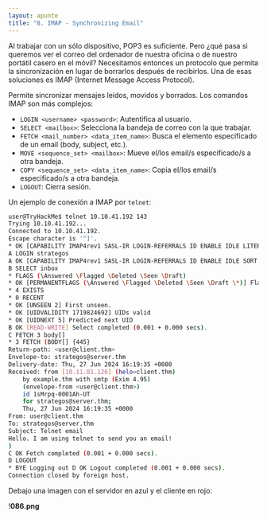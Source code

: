 ```yaml
---
layout: apunte
title: "8. IMAP - Synchronizing Email"
---
```


Al trabajar con un sólo dispositivo, POP3 es suficiente. Pero ¿qué pasa si queremos ver el correo del ordenador de nuestra oficina o de nuestro portátil casero en el móvil? Necesitamos entonces un protocolo que permita la sincronización en lugar de borrarlos después de recibirlos. Una de esas soluciones es IMAP (Internet Message Access Protocol).

Permite sincronizar mensajes leídos, movidos y borrados. Los comandos IMAP son más complejos:

- `LOGIN <username> <password>`: Autentifica al usuario.
- `SELECT <mailbox>`: Selecciona la bandeja de correo con la que trabajar.
- `FETCH <mail_number> <data_item_name>`: Busca  el elemento especificado de un email (body, subject, etc.).
- `MOVE <sequence_set> <mailbox>`: Mueve el/los email/s especificado/s a otra bandeja.
- `COPY <sequence_set> <data_item_name>`: Copia el/los email/s especificado/s a otra bandeja.
- `LOGOUT`: Cierra sesión.

Un ejemplo de conexión a IMAP por `telnet`:

```bash
user@TryHackMe$ telnet 10.10.41.192 143 
Trying 10.10.41.192... 
Connected to 10.10.41.192. 
Escape character is '^]'. 
* OK [CAPABILITY IMAP4rev1 SASL-IR LOGIN-REFERRALS ID ENABLE IDLE LITERAL+ STARTTLS AUTH=PLAIN] Dovecot (Ubuntu) ready. 
A LOGIN strategos 
A OK [CAPABILITY IMAP4rev1 SASL-IR LOGIN-REFERRALS ID ENABLE IDLE SORT SORT=DISPLAY THREAD=REFERENCES THREAD=REFS THREAD=ORDEREDSUBJECT MULTIAPPEND URL-PARTIAL CATENATE UNSELECT CHILDREN NAMESPACE UIDPLUS LIST-EXTENDED I18NLEVEL=1 CONDSTORE QRESYNC ESEARCH ESORT SEARCHRES WITHIN CONTEXT=SEARCH LIST-STATUS BINARY MOVE SNIPPET=FUZZY PREVIEW=FUZZY PREVIEW STATUS=SIZE SAVEDATE LITERAL+ NOTIFY SPECIAL-USE] Logged in 
B SELECT inbox 
* FLAGS (\Answered \Flagged \Deleted \Seen \Draft) 
* OK [PERMANENTFLAGS (\Answered \Flagged \Deleted \Seen \Draft \*)] Flags permitted. 
* 4 EXISTS 
* 0 RECENT 
* OK [UNSEEN 2] First unseen. 
* OK [UIDVALIDITY 1719824692] UIDs valid 
* OK [UIDNEXT 5] Predicted next UID 
B OK [READ-WRITE] Select completed (0.001 + 0.000 secs). 
C FETCH 3 body[] 
* 3 FETCH (BODY[] {445} 
Return-path: <user@client.thm> 
Envelope-to: strategos@server.thm 
Delivery-date: Thu, 27 Jun 2024 16:19:35 +0000 
Received: from [10.11.81.126] (helo=client.thm)         
	by example.thm with smtp (Exim 4.95)         
	(envelope-from <user@client.thm>)         
	id 1sMrpq-0001Ah-UT         
	for strategos@server.thm;         
	Thu, 27 Jun 2024 16:19:35 +0000 
From: user@client.thm 
To: strategos@server.thm 
Subject: Telnet email  
Hello. I am using telnet to send you an email! 
) 
C OK Fetch completed (0.001 + 0.000 secs). 
D LOGOUT 
* BYE Logging out D OK Logout completed (0.001 + 0.000 secs). 
Connection closed by foreign host.
```

Debajo una imagen con el servidor en azul y el cliente en rojo:

!**086.png**
